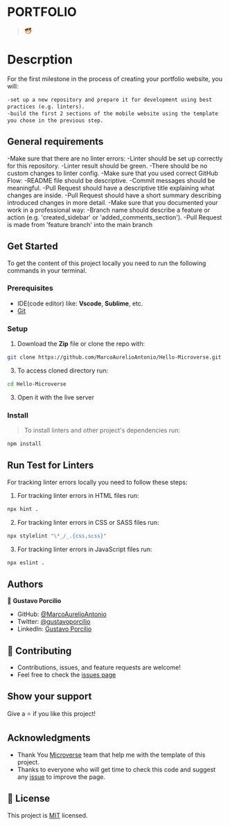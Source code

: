 # PORTFOLIO

> ![screenshot](happyFace.jpg)

# Descrption

For the first milestone in the process of creating your portfolio website, you will:

    -set up a new repository and prepare it for development using best practices (e.g. linters).
    -build the first 2 sections of the mobile website using the template you chose in the previous step.

## General requirements

-Make sure that there are no linter errors:
-Linter should be set up correctly for this repository.
-Linter result should be green.
-There should be no custom changes to linter config.
-Make sure that you used correct GitHub Flow:
-README file should be descriptive.
-Commit messages should be meaningful.
-Pull Request should have a descriptive title explaining what changes are inside.
-Pull Request should have a short summary describing introduced changes in more detail.
-Make sure that you documented your work in a professional way:
-Branch name should describe a feature or action (e.g. 'created_sidebar' or 'added_comments_section').
-Pull Request is made from 'feature branch' into the main branch

## Get Started

To get the content of this project locally you need to run the following commands in your terminal.

### Prerequisites
- IDE(code editor) like: **Vscode**, **Sublime**, etc. 
- [Git](https://www.linode.com/docs/guides/how-to-install-git-on-linux-mac-and-windows/)

### Setup
1. Download the **Zip** file or clone the repo with:
```bash
git clone https://github.com/MarcoAurelioAntonio/Hello-Microverse.git 
```
3. To access cloned directory run:
```bash
cd Hello-Microverse
```
3. Open it with the live server

### Install
> To install linters and other project's dependencies run:
```bash
npm install
```
## Run Test for Linters

For tracking linter errors locally you need to follow these steps:

1. For tracking linter errors in HTML files run:
```bash 
npx hint .
```

2. For tracking linter errors in CSS or SASS files run:

```bash
npx stylelint "\*_/_.{css,scss}"
```

3. For tracking linter errors in JavaScript files run:

```bash
npx eslint .
```

## Authors

👤 **Gustavo Porcilio**

- GitHub: [@MarcoAurelioAntonio](https://github.com/MarcoAurelioAntonio)
- Twitter: [@gustavoporcilio](https://twitter.com/gustavoporcilio)
- LinkedIn: [Gustavo Porcilio](https://www.linkedin.com/in/gustavo-porcilio-4496a223a/)

## 🤝 Contributing

- Contributions, issues, and feature requests are welcome!
- Feel free to check the [issues page](https://github.com/MarcoAurelioAntonio/Portfolio-mobile-version-skeleton/issues)

## Show your support

Give a ⭐️ if you like this project!

## Acknowledgments

- Thank You [Microverse](www.microverse.org) team that help me with the template of this project.
- Thanks to everyone who will get time to check this code and suggest any [issue](https://github.com/MarcoAurelioAntonio/Portfolio-mobile-version-skeleton/issues) to improve the page.

## 📝 License

This project is [MIT](./MIT.md) licensed.